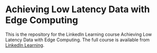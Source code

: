 # Achieving Low Latency Data with Edge Computing

This is the repository for the LinkedIn Learning course Achieving Low Latency Data 
with Edge Computing. The full course is available from [LinkedIn Learning](lil-course-url).



